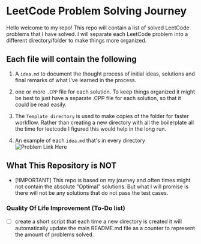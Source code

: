# LeetCode Problem Solving Journey

Hello welcome to my repo! This repo will contain a list of solved
LeetCode problems that I have solved. I will separate each LeetCode
problem into a different directory/folder to make things more organized.

## Each file will contain the following

1. A `idea.md` to document the thought process of initial ideas,
solutions and final remarks of what I've learned in the process.

2. one or more `.CPP` file for each solution. To keep things organized
it might be best to just have a separate .CPP file for each solution,
so that it could be read easily.

3. The `Template directory` is used to make copies of the folder
for faster workflow. Rather than creating a new directory with
all the boilerplate all the time for leetcode I figured this
would help in the long run.

4. An example of each `idea.md` that's in every directory
![Problem Link Here](https://i.imgur.com/YwiDBy4.png)

## What This Repository is NOT

- [!IMPORTANT] This repo is based on my journey and often times might not contain
  the absolute "Optimal" solutions. But what I will promise is there will
  not be any solutions that do not pass the test cases.

### Quality Of Life Improvement (To-Do list)

- [ ] create a short script that each time a new directory is created
  it will automatically update the main README.md file as a counter
  to represent the amount of problems solved.

